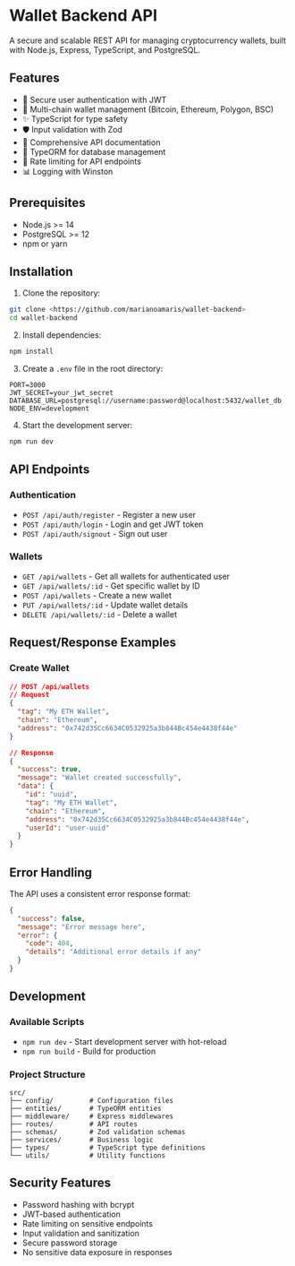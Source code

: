 # Wallet Backend API

A secure and scalable REST API for managing cryptocurrency wallets, built with Node.js, Express, TypeScript, and PostgreSQL.

## Features

- 🔐 Secure user authentication with JWT
- 💼 Multi-chain wallet management (Bitcoin, Ethereum, Polygon, BSC)
- ✨ TypeScript for type safety
- 🛡️ Input validation with Zod
- 📝 Comprehensive API documentation
- 🔄 TypeORM for database management
- 🚦 Rate limiting for API endpoints
- 📊 Logging with Winston

## Prerequisites

- Node.js >= 14
- PostgreSQL >= 12
- npm or yarn

## Installation

1. Clone the repository:

```bash
git clone <https://github.com/marianoamaris/wallet-backend>
cd wallet-backend
```

2. Install dependencies:

```bash
npm install
```

3. Create a `.env` file in the root directory:

```env
PORT=3000
JWT_SECRET=your_jwt_secret
DATABASE_URL=postgresql://username:password@localhost:5432/wallet_db
NODE_ENV=development
```

4. Start the development server:

```bash
npm run dev
```

## API Endpoints

### Authentication

- `POST /api/auth/register` - Register a new user
- `POST /api/auth/login` - Login and get JWT token
- `POST /api/auth/signout` - Sign out user

### Wallets

- `GET /api/wallets` - Get all wallets for authenticated user
- `GET /api/wallets/:id` - Get specific wallet by ID
- `POST /api/wallets` - Create a new wallet
- `PUT /api/wallets/:id` - Update wallet details
- `DELETE /api/wallets/:id` - Delete a wallet

## Request/Response Examples

### Create Wallet

```json
// POST /api/wallets
// Request
{
  "tag": "My ETH Wallet",
  "chain": "Ethereum",
  "address": "0x742d35Cc6634C0532925a3b844Bc454e4438f44e"
}

// Response
{
  "success": true,
  "message": "Wallet created successfully",
  "data": {
    "id": "uuid",
    "tag": "My ETH Wallet",
    "chain": "Ethereum",
    "address": "0x742d35Cc6634C0532925a3b844Bc454e4438f44e",
    "userId": "user-uuid"
  }
}
```

## Error Handling

The API uses a consistent error response format:

```json
{
  "success": false,
  "message": "Error message here",
  "error": {
    "code": 404,
    "details": "Additional error details if any"
  }
}
```

## Development

### Available Scripts

- `npm run dev` - Start development server with hot-reload
- `npm run build` - Build for production

### Project Structure

```
src/
├── config/         # Configuration files
├── entities/       # TypeORM entities
├── middleware/     # Express middlewares
├── routes/         # API routes
├── schemas/        # Zod validation schemas
├── services/       # Business logic
├── types/          # TypeScript type definitions
└── utils/          # Utility functions
```

## Security Features

- Password hashing with bcrypt
- JWT-based authentication
- Rate limiting on sensitive endpoints
- Input validation and sanitization
- Secure password storage
- No sensitive data exposure in responses
